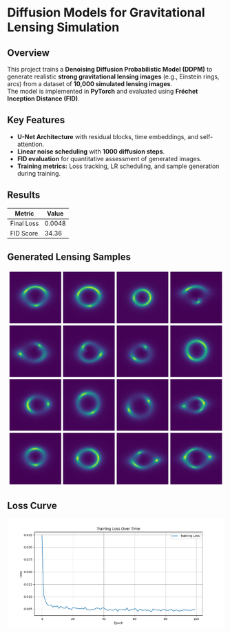 # Diffusion Models for Gravitational Lensing Simulation

## Overview  
This project trains a **Denoising Diffusion Probabilistic Model (DDPM)** to generate realistic **strong gravitational lensing images** (e.g., Einstein rings, arcs) from a dataset of **10,000 simulated lensing images**.  
The model is implemented in **PyTorch** and evaluated using **Fréchet Inception Distance (FID)**.  

## Key Features  
- **U-Net Architecture** with residual blocks, time embeddings, and self-attention.  
- **Linear noise scheduling** with **1000 diffusion steps**.  
- **FID evaluation** for quantitative assessment of generated images.  
- **Training metrics:** Loss tracking, LR scheduling, and sample generation during training.  

## Results  

| **Metric**           | **Value**             |
|----------------------|----------------------|
| Final Loss          | 0.0048               |
| FID Score          | 34.36                |


## Generated Lensing Samples  
![Generated Samples](final_samples.png) 

## Loss Curve
![Loss Curve](loss_curve_epoch_100.png) 


